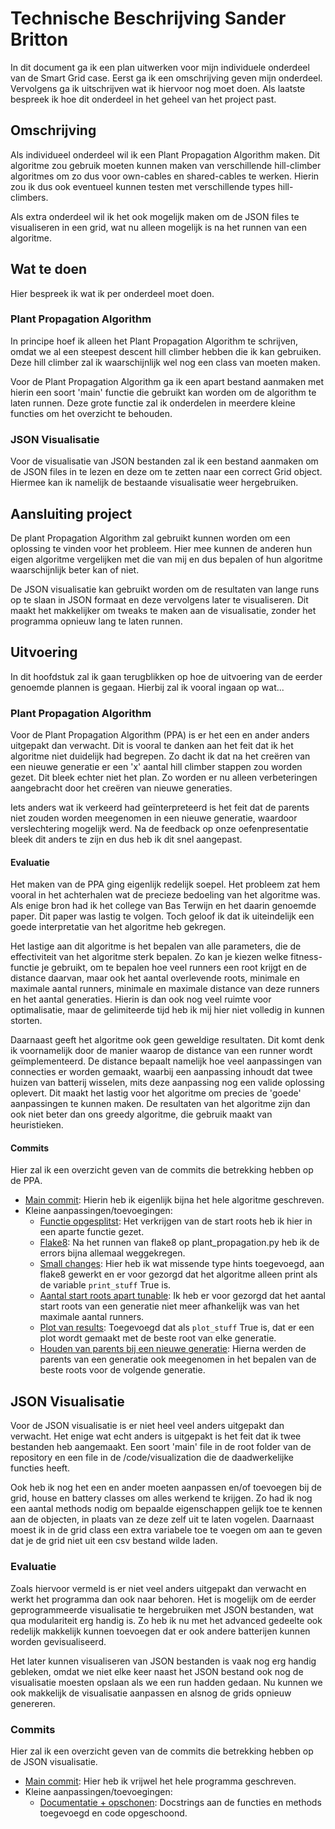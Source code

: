 # Technische Beschrijving Sander Britton

In dit document ga ik een plan uitwerken voor mijn individuele onderdeel van de Smart Grid case. Eerst ga ik een omschrijving geven mijn onderdeel. Vervolgens ga ik uitschrijven wat ik hiervoor nog moet doen. Als laatste bespreek ik hoe dit onderdeel in het geheel van het project past.

## Omschrijving

Als individueel onderdeel wil ik een Plant Propagation Algorithm maken. Dit algoritme zou gebruik moeten kunnen maken van verschillende hill-climber algoritmes om zo dus voor own-cables en shared-cables te werken. Hierin zou ik dus ook eventueel kunnen testen met verschillende types hill-climbers.

Als extra onderdeel wil ik het ook mogelijk maken om de JSON files te visualiseren in een grid, wat nu alleen mogelijk is na het runnen van een algoritme.

## Wat te doen

Hier bespreek ik wat ik per onderdeel moet doen.

### Plant Propagation Algorithm
In principe hoef ik alleen het Plant Propagation Algorithm te schrijven, omdat we al een steepest descent hill climber hebben die ik kan gebruiken. Deze hill climber zal ik waarschijnlijk wel nog een class van moeten maken.

Voor de Plant Propagation Algorithm ga ik een apart bestand aanmaken met hierin een soort 'main' functie die gebruikt kan worden om de algorithm te laten runnen. Deze grote functie zal ik onderdelen in meerdere kleine functies om het overzicht te behouden. 

### JSON Visualisatie
Voor de visualisatie van JSON bestanden zal ik een bestand aanmaken om de JSON files in te lezen en deze om te zetten naar een correct Grid object. Hiermee kan ik namelijk de bestaande visualisatie weer hergebruiken.

## Aansluiting project

De plant Propagation Algorithm zal gebruikt kunnen worden om een oplossing te vinden voor het probleem. Hier mee kunnen de anderen hun eigen algoritme vergelijken met die van mij en dus bepalen of hun algoritme waarschijnlijk beter kan of niet. 

De JSON visualisatie kan gebruikt worden om de resultaten van lange runs op te slaan in JSON formaat en deze vervolgens later te visualiseren. Dit maakt het makkelijker om tweaks te maken aan de visualisatie, zonder het programma opnieuw lang te laten runnen. 

## Uitvoering

In dit hoofdstuk zal ik gaan terugblikken op hoe de uitvoering van de eerder genoemde plannen is gegaan. Hierbij zal ik vooral ingaan op wat...

### Plant Propagation Algorithm
Voor de Plant Propagation Algorithm (PPA) is er het een en ander anders uitgepakt dan verwacht. Dit is vooral te danken aan het feit dat ik het algoritme niet duidelijk had begrepen. Zo dacht ik dat na het creëren van een nieuwe generatie er een 'x' aantal hill climber stappen zou worden gezet. Dit bleek echter niet het plan. Zo worden er nu alleen verbeteringen aangebracht door het creëren van nieuwe generaties. 

Iets anders wat ik verkeerd had geïnterpreteerd is het feit dat de parents niet zouden worden meegenomen in een nieuwe generatie, waardoor verslechtering mogelijk werd. Na de feedback op onze oefenpresentatie bleek dit anders te zijn en dus heb ik dit snel aangepast.

#### Evaluatie
Het maken van de PPA ging eigenlijk redelijk soepel. Het probleem zat hem vooral in het achterhalen wat de precieze bedoeling van het algoritme was. Als enige bron had ik het college van Bas Terwijn en het daarin genoemde paper. Dit paper was lastig te volgen. Toch geloof ik dat ik uiteindelijk een goede interpretatie van het algoritme heb gekregen. 

Het lastige aan dit algoritme is het bepalen van alle parameters, die de effectiviteit van het algoritme sterk bepalen. Zo kan je kiezen welke fitness-functie je gebruikt, om te bepalen hoe veel runners een root krijgt en de distance daarvan, maar ook het aantal overlevende roots, minimale en maximale aantal runners, minimale en maximale distance van deze runners en het aantal generaties. Hierin is dan ook nog veel ruimte voor optimalisatie, maar de gelimiteerde tijd heb ik mij hier niet volledig in kunnen storten.

Daarnaast geeft het algoritme ook geen geweldige resultaten. Dit komt denk ik voornamelijk door de manier waarop de distance van een runner wordt geïmplementeerd. De distance bepaalt namelijk hoe veel aanpassingen van connecties er worden gemaakt, waarbij een aanpassing inhoudt dat twee huizen van batterij wisselen, mits deze aanpassing nog een valide oplossing oplevert. Dit maakt het lastig voor het algoritme om precies de 'goede' aanpassingen te kunnen maken. De resultaten van het algoritme zijn dan ook niet beter dan ons greedy algoritme, die gebruik maakt van heuristieken.

#### Commits
Hier zal ik een overzicht geven van de commits die betrekking hebben op de PPA.

- [Main commit](https://github.com/sbritton1/We-are-trying/commit/63a20729fdb01661cd65c255c8d8b689a99617d9): Hierin heb ik eigenlijk bijna het hele algoritme geschreven.
- Kleine aanpassingen/toevoegingen:
  - [Functie opgesplitst](https://github.com/sbritton1/We-are-trying/commit/90f249c36c54a3002a7d81b4c155987ac20a465e): Het verkrijgen van de start roots heb ik hier in een aparte functie gezet.
  - [Flake8](https://github.com/sbritton1/We-are-trying/commit/d070019a702ae32675d6f84ebd7810986f77cb6a): Na het runnen van flake8 op plant_propagation.py heb ik de errors bijna allemaal weggekregen.
  - [Small changes](https://github.com/sbritton1/We-are-trying/commit/284bb4a4a888f31144402a0cb54ca2f533ceac3a): Hier heb ik wat missende type hints toegevoegd, aan flake8 gewerkt en er voor gezorgd dat het algoritme alleen print als de variable `print_stuff` True is.
  - [Aantal start roots apart tunable](https://github.com/sbritton1/We-are-trying/commit/b3e61d87c40d36be9bdd9f2e941202ec14454e1b): Ik heb er voor gezorgd dat het aantal start roots van een generatie niet meer afhankelijk was van het maximale aantal runners.
  - [Plot van results](https://github.com/sbritton1/We-are-trying/commit/9c1fb089da5ad42767c1e9b20daa3768f9eb584d): Toegevoegd dat als `plot_stuff` True is, dat er een plot wordt gemaakt met de beste root van elke generatie.
  - [Houden van parents bij een nieuwe generatie](https://github.com/sbritton1/We-are-trying/commit/618b1fcdc99b5ba879666b54b13fd12c70dd8703): Hierna werden de parents van een generatie ook meegenomen in het bepalen van de beste roots voor de volgende generatie.

## JSON Visualisatie
Voor de JSON visualisatie is er niet heel veel anders uitgepakt dan verwacht. Het enige wat echt anders is uitgepakt is het feit dat ik twee bestanden heb aangemaakt. Een soort 'main' file in de root folder van de repository en een file in de /code/visualization die de daadwerkelijke functies heeft.

Ook heb ik nog het een en ander moeten aanpassen en/of toevoegen bij de grid, house en battery classes om alles werkend te krijgen. Zo had ik nog een aantal methods nodig om bepaalde eigenschappen gelijk toe te kennen aan de objecten, in plaats van ze deze zelf uit te laten vogelen. Daarnaast moest ik in de grid class een extra variabele toe te voegen om aan te geven dat je de grid niet uit een csv bestand wilde laden.

### Evaluatie
Zoals hiervoor vermeld is er niet veel anders uitgepakt dan verwacht en werkt het programma dan ook naar behoren. Het is mogelijk om de eerder geprogrammeerde visualisatie te hergebruiken met JSON bestanden, wat qua modulariteit erg handig is. Zo heb ik nu met het advanced gedeelte ook redelijk makkelijk kunnen toevoegen dat er ook andere batterijen kunnen worden gevisualiseerd. 

Het later kunnen visualiseren van JSON bestanden is vaak nog erg handig gebleken, omdat we niet elke keer naast het JSON bestand ook nog de visualisatie moesten opslaan als we een run hadden gedaan. Nu kunnen we ook makkelijk de visualisatie aanpassen en alsnog de grids opnieuw genereren.

### Commits
Hier zal ik een overzicht geven van de commits die betrekking hebben op de JSON visualisatie.

- [Main commit](https://github.com/sbritton1/We-are-trying/commit/e6597a886105e782ee3806d7502bf23f7c81e396): Hier heb ik vrijwel het hele programma geschreven.
- Kleine aanpassingen/toevoegingen:
  - [Documentatie + opschonen](https://github.com/sbritton1/We-are-trying/commit/c3ac3298281f5ecad5223db3d632ed408b902901): Docstrings aan de functies en methods toegevoegd en code opgeschoond.
